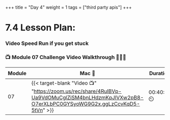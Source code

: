 +++
title = "Day 4"
weight = 1
tags = ["third party apis"] 
+++


# 7.4 Lesson Plan: 

### Video Speed Run if you get stuck 
### 📺 Module 07 Challenge Video Walkthrough 🏃‍♀️🏃
| Module | Mac 🍎 | Duration    | Window 🖼️ | Duration |
| ------  | ------ | ----------- |---------  | --------- |
| 07 | {{< target-blank "Video 📺" "https://zoom.us/rec/share/4RuIBVp-Ua9VdOMuCglZiSM4bnLHdzmKpJlVXw2pB8-O7erXLbPC0GYSyoWG9G2x.ggLzCcvKqD5-5tVn" >}}   |  00:40:23  ⏲️   |  {{< target-blank "Video 📺" "https://zoom.us/rec/share/4RuIBVp-Ua9VdOMuCglZiSM4bnLHdzmKpJlVXw2pB8-O7erXLbPC0GYSyoWG9G2x.ggLzCcvKqD5-5tVn" >}}  |  00:40:23 ⏲️ |